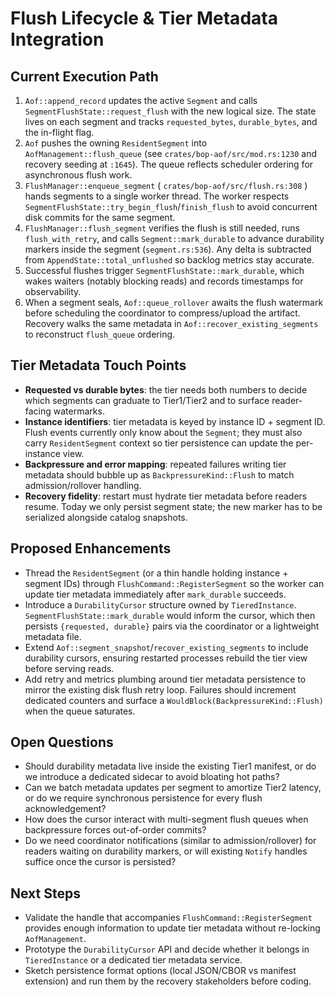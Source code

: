 # Flush Lifecycle & Tier Metadata Integration

## Current Execution Path
1. `Aof::append_record` updates the active `Segment` and calls `SegmentFlushState::request_flush` with the new logical size. The state lives on each segment and tracks `requested_bytes`, `durable_bytes`, and the in-flight flag.
2. `Aof` pushes the owning `ResidentSegment` into `AofManagement::flush_queue` (see `crates/bop-aof/src/mod.rs:1230` and recovery seeding at `:1645`). The queue reflects scheduler ordering for asynchronous flush work.
3. `FlushManager::enqueue_segment` ( `crates/bop-aof/src/flush.rs:308` ) hands segments to a single worker thread. The worker respects `SegmentFlushState::try_begin_flush`/`finish_flush` to avoid concurrent disk commits for the same segment.
4. `FlushManager::flush_segment` verifies the flush is still needed, runs `flush_with_retry`, and calls `Segment::mark_durable` to advance durability markers inside the segment (`segment.rs:536`). Any delta is subtracted from `AppendState::total_unflushed` so backlog metrics stay accurate.
5. Successful flushes trigger `SegmentFlushState::mark_durable`, which wakes waiters (notably blocking reads) and records timestamps for observability.
6. When a segment seals, `Aof::queue_rollover` awaits the flush watermark before scheduling the coordinator to compress/upload the artifact. Recovery walks the same metadata in `Aof::recover_existing_segments` to reconstruct `flush_queue` ordering.

## Tier Metadata Touch Points
- **Requested vs durable bytes**: the tier needs both numbers to decide which segments can graduate to Tier1/Tier2 and to surface reader-facing watermarks.
- **Instance identifiers**: tier metadata is keyed by instance ID + segment ID. Flush events currently only know about the `Segment`; they must also carry `ResidentSegment` context so tier persistence can update the per-instance view.
- **Backpressure and error mapping**: repeated failures writing tier metadata should bubble up as `BackpressureKind::Flush` to match admission/rollover handling.
- **Recovery fidelity**: restart must hydrate tier metadata before readers resume. Today we only persist segment state; the new marker has to be serialized alongside catalog snapshots.

## Proposed Enhancements
- Thread the `ResidentSegment` (or a thin handle holding instance + segment IDs) through `FlushCommand::RegisterSegment` so the worker can update tier metadata immediately after `mark_durable` succeeds.
- Introduce a `DurabilityCursor` structure owned by `TieredInstance`. `SegmentFlushState::mark_durable` would inform the cursor, which then persists `{requested, durable}` pairs via the coordinator or a lightweight metadata file.
- Extend `Aof::segment_snapshot`/`recover_existing_segments` to include durability cursors, ensuring restarted processes rebuild the tier view before serving reads.
- Add retry and metrics plumbing around tier metadata persistence to mirror the existing disk flush retry loop. Failures should increment dedicated counters and surface a `WouldBlock(BackpressureKind::Flush)` when the queue saturates.

## Open Questions
- Should durability metadata live inside the existing Tier1 manifest, or do we introduce a dedicated sidecar to avoid bloating hot paths?
- Can we batch metadata updates per segment to amortize Tier2 latency, or do we require synchronous persistence for every flush acknowledgement?
- How does the cursor interact with multi-segment flush queues when backpressure forces out-of-order commits?
- Do we need coordinator notifications (similar to admission/rollover) for readers waiting on durability markers, or will existing `Notify` handles suffice once the cursor is persisted?

## Next Steps
- Validate the handle that accompanies `FlushCommand::RegisterSegment` provides enough information to update tier metadata without re-locking `AofManagement`.
- Prototype the `DurabilityCursor` API and decide whether it belongs in `TieredInstance` or a dedicated tier metadata service.
- Sketch persistence format options (local JSON/CBOR vs manifest extension) and run them by the recovery stakeholders before coding.


